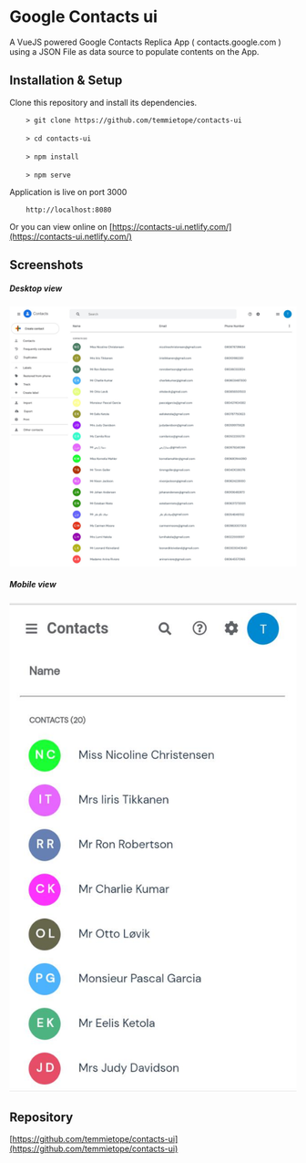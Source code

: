# Google Contacts ui

A VueJS powered Google Contacts Replica App ( contacts.google.com ) using a JSON File as data source to populate contents on the App.

## Installation & Setup

Clone this repository and install its dependencies.

        > git clone https://github.com/temmietope/contacts-ui

        > cd contacts-ui

        > npm install

        > npm serve

Application is live on port 3000

        http://localhost:8080

Or you can view online on [https://contacts-ui.netlify.com/](https://contacts-ui.netlify.com/)

## Screenshots

##### Desktop view

![](./screenshots/desktop-view.jpeg)

##### Mobile view

![](./screenshots/mobile-view.jpeg)

## Repository

[https://github.com/temmietope/contacts-ui](https://github.com/temmietope/contacts-ui)
